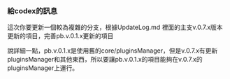 ### 給codex的訊息

這次你要更新一個較為複雜的分支，根據UpdateLog.md 裡面的主支v.0.7.x版本更新的項目，完善pb.v.0.1.x更新的項目

說詳細一點，pb.v.0.1.x是使用舊的core/pluginsManager，但是v.0.7.x有更新pluginsManager和其他東西，所以要讓pb.v.0.1.x的項目能夠在v.0.7.x的pluginsManager上運行。
